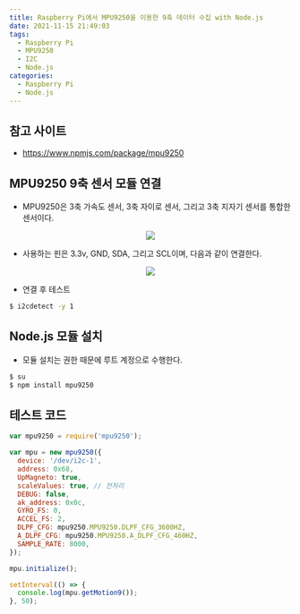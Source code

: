 ```yaml
---
title: Raspberry Pi에서 MPU9250을 이용한 9축 데이터 수집 with Node.js
date: 2021-11-15 21:49:03
tags:
  - Raspberry Pi
  - MPU9250
  - I2C
  - Node.js
categories:
  - Raspberry Pi
  - Node.js
---
```


## 참고 사이트

- https://www.npmjs.com/package/mpu9250

## MPU9250 9축 센서 모듈 연결

- MPU9250은 3축 가속도 센서, 3축 자이로 센서, 그리고 3축 지자기 센서를 통합한 센서이다.

<p align="center"><img src="/images/RaspberryPi/MPU9250/MPU9250.jpeg"></p>

- 사용하는 핀은 3.3v, GND, SDA, 그리고 SCL이며, 다음과 같이 연결한다.

<p align="center"><img src="/images/RaspberryPi/MPU9250/MPU9250_detail.png"></p>

- 연결 후 테스트

```bash
$ i2cdetect -y 1
```

## Node.js 모듈 설치

- 모듈 설치는 권한 때문에 루트 계정으로 수행한다.

```bash
$ su
$ npm install mpu9250
```

## 테스트 코드

```javascript
var mpu9250 = require('mpu9250');

var mpu = new mpu9250({
  device: '/dev/i2c-1',
  address: 0x68,
  UpMagneto: true,
  scaleValues: true, // 전처리
  DEBUG: false,
  ak_address: 0x0c,
  GYRO_FS: 0,
  ACCEL_FS: 2,
  DLPF_CFG: mpu9250.MPU9250.DLPF_CFG_3600HZ,
  A_DLPF_CFG: mpu9250.MPU9250.A_DLPF_CFG_460HZ,
  SAMPLE_RATE: 8000,
});

mpu.initialize();

setInterval(() => {
  console.log(mpu.getMotion9());
}, 50);
```
